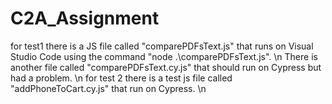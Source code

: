 # C2A_Assignment

for test1 there is a JS file called "comparePDFsText.js" that runs on Visual Studio Code using the command "node .\comparePDFsText.js". \n
There is another file called "comparePDFsText.cy.js" that should run on Cypress but had a problem. \n
for test 2 there is a test js file called "addPhoneToCart.cy.js" that run on Cypress. \n
